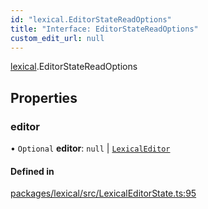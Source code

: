 ```yaml
---
id: "lexical.EditorStateReadOptions"
title: "Interface: EditorStateReadOptions"
custom_edit_url: null
---
```


[lexical](../modules/lexical.md).EditorStateReadOptions

## Properties

### editor

• `Optional` **editor**: ``null`` \| [`LexicalEditor`](../classes/lexical.LexicalEditor.md)

#### Defined in

[packages/lexical/src/LexicalEditorState.ts:95](https://github.com/facebook/lexical/tree/main/packages/lexical/src/LexicalEditorState.ts#L95)
